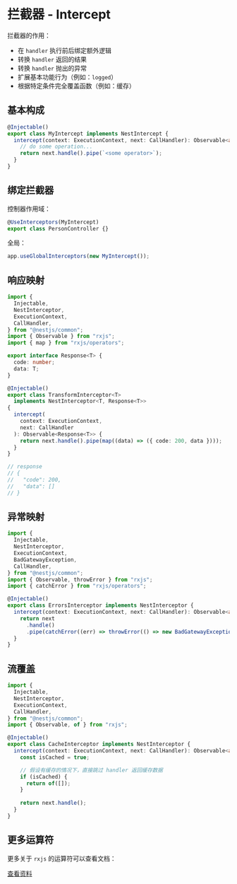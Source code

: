# 拦截器 - Intercept

拦截器的作用：

- 在 `handler` 执行前后绑定额外逻辑
- 转换 `handler` 返回的结果
- 转换 `handler` 抛出的异常
- 扩展基本功能行为（例如：`logged`）
- 根据特定条件完全覆盖函数（例如：缓存）

## 基本构成

```ts
@Injectable()
export class MyIntercept implements NestIntercept {
  intercept(context: ExecutionContext, next: CallHandler): Observable<any> {
    // do some operation...
    return next.handle().pipe(`<some operator>`);
  }
}
```

## 绑定拦截器

控制器作用域：

```ts
@UseInterceptors(MyIntercept)
export class PersonController {}
```

全局：

```ts
app.useGlobalInterceptors(new MyIntercept());
```

## 响应映射

```ts
import {
  Injectable,
  NestInterceptor,
  ExecutionContext,
  CallHandler,
} from "@nestjs/common";
import { Observable } from "rxjs";
import { map } from "rxjs/operators";

export interface Response<T> {
  code: number;
  data: T;
}

@Injectable()
export class TransformInterceptor<T>
  implements NestInterceptor<T, Response<T>>
{
  intercept(
    context: ExecutionContext,
    next: CallHandler
  ): Observable<Response<T>> {
    return next.handle().pipe(map((data) => ({ code: 200, data })));
  }
}

// response
// {
//   "code": 200,
//   "data": []
// }
```

## 异常映射

```ts
import {
  Injectable,
  NestInterceptor,
  ExecutionContext,
  BadGatewayException,
  CallHandler,
} from "@nestjs/common";
import { Observable, throwError } from "rxjs";
import { catchError } from "rxjs/operators";

@Injectable()
export class ErrorsInterceptor implements NestInterceptor {
  intercept(context: ExecutionContext, next: CallHandler): Observable<any> {
    return next
      .handle()
      .pipe(catchError((err) => throwError(() => new BadGatewayException())));
  }
}
```

## 流覆盖

```ts
import {
  Injectable,
  NestInterceptor,
  ExecutionContext,
  CallHandler,
} from "@nestjs/common";
import { Observable, of } from "rxjs";

@Injectable()
export class CacheInterceptor implements NestInterceptor {
  intercept(context: ExecutionContext, next: CallHandler): Observable<any> {
    const isCached = true;

    // 假设有缓存的情况下，直接跳过 handler 返回缓存数据
    if (isCached) {
      return of([]);
    }
    
    return next.handle();
  }
}
```

## 更多运算符

更多关于 `rxjs` 的运算符可以查看文档：

[查看资料](https://next.rxjs.dev/api)
